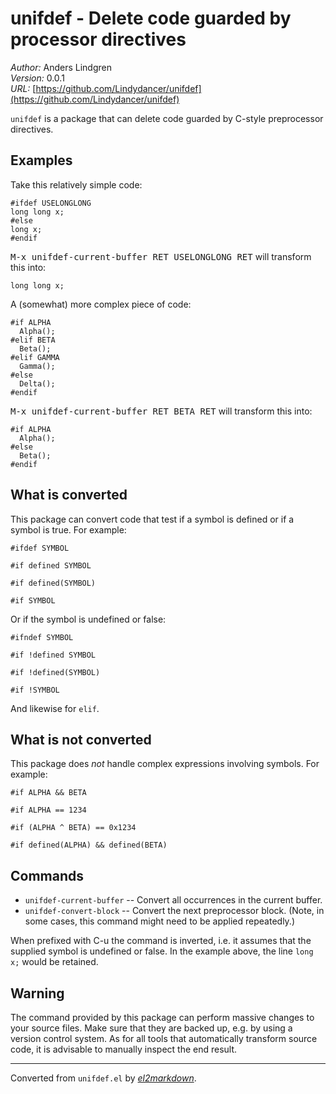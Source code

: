 # unifdef - Delete code guarded by processor directives

*Author:* Anders Lindgren<br>
*Version:* 0.0.1<br>
*URL:* [https://github.com/Lindydancer/unifdef](https://github.com/Lindydancer/unifdef)<br>

`unifdef` is a package that can delete code guarded by C-style
preprocessor directives.

## Examples

Take this relatively simple code:

    #ifdef USELONGLONG
    long long x;
    #else
    long x;
    #endif

<kbd>M-x unifdef-current-buffer RET USELONGLONG RET</kbd> will transform
this into:

    long long x;

A (somewhat) more complex piece of code:

    #if ALPHA
      Alpha();
    #elif BETA
      Beta();
    #elif GAMMA
      Gamma();
    #else
      Delta();
    #endif

<kbd>M-x unifdef-current-buffer RET BETA RET</kbd> will transform
this into:

    #if ALPHA
      Alpha();
    #else
      Beta();
    #endif

## What is converted

This package can convert code that test if a symbol is defined or
if a symbol is true.  For example:

    #ifdef SYMBOL

    #if defined SYMBOL

    #if defined(SYMBOL)

    #if SYMBOL

Or if the symbol is undefined or false:

    #ifndef SYMBOL

    #if !defined SYMBOL

    #if !defined(SYMBOL)

    #if !SYMBOL

And likewise for `elif`.

## What is not converted

This package does *not* handle complex expressions involving
symbols.  For example:

    #if ALPHA && BETA

    #if ALPHA == 1234

    #if (ALPHA ^ BETA) == 0x1234

    #if defined(ALPHA) && defined(BETA)

## Commands

* `unifdef-current-buffer` -- Convert all occurrences in the
  current buffer.
* `unifdef-convert-block` -- Convert the next preprocessor block.
  (Note, in some cases, this command might need to be applied
  repeatedly.)

When prefixed with C-u the command is inverted, i.e. it assumes
that the supplied symbol is undefined or false.  In the example
above, the line `long x;` would be retained.

## Warning

The command provided by this package can perform massive changes to
your source files.  Make sure that they are backed up, e.g. by
using a version control system.  As for all tools that
automatically transform source code, it is advisable to manually
inspect the end result.


---
Converted from `unifdef.el` by [*el2markdown*](https://github.com/Lindydancer/el2markdown).
